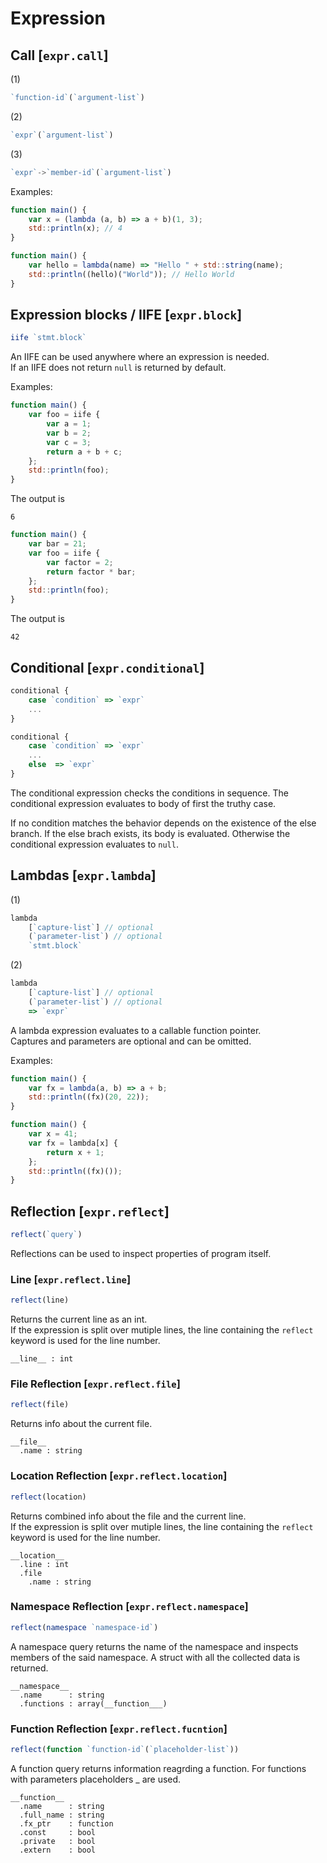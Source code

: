 # Expression


## Call [`expr.call`]

(1)

```js
`function-id`(`argument-list`)
```

(2)

```js
`expr`(`argument-list`)
```

(3)

```js
`expr`->`member-id`(`argument-list`)
```

Examples:

```js
function main() {
	var x = (lambda (a, b) => a + b)(1, 3);
	std::println(x); // 4
}
```

```js
function main() {
	var hello = lambda(name) => "Hello " + std::string(name); 
	std::println((hello)("World")); // Hello World
}
```


## Expression blocks / IIFE [`expr.block`]

```js
iife `stmt.block`
```

An IIFE can be used anywhere where an expression is needed.  
If an IIFE does not return `null` is returned by default. 

Examples:

```js
function main() {
	var foo = iife {
		var a = 1;
		var b = 2;
		var c = 3;
		return a + b + c;
	};
	std::println(foo);
}
```
The output is
```
6
```

```js
function main() {
	var bar = 21;
	var foo = iife {
		var factor = 2;
		return factor * bar;
	};
	std::println(foo);
}
```
The output is
```
42
```



## Conditional [`expr.conditional`]

```js
conditional {
    case `condition` => `expr`
    ...
}
```

```js
conditional {
    case `condition` => `expr`
    ...
    else  => `expr`
}
```

The conditional expression checks the conditions in sequence.
The conditional expression evaluates to body of first the truthy case. 

If no condition matches the behavior depends on the existence of the else branch.
If the else brach exists, its body is evaluated.
Otherwise the conditional expression evaluates to `null`.



## Lambdas [`expr.lambda`]

(1)

```js
lambda
	[`capture-list`] // optional
	(`parameter-list`) // optional
	`stmt.block`
```

(2)

```js
lambda
	[`capture-list`] // optional
	(`parameter-list`) // optional
	=> `expr`
```

A lambda expression evaluates to a callable function pointer.  
Captures and parameters are optional and can be omitted.  

Examples:

```js
function main() {
	var fx = lambda(a, b) => a + b;
	std::println((fx)(20, 22));
}
```

```js
function main() {
	var x = 41;
	var fx = lambda[x] {
		return x + 1;
	};
	std::println((fx)());
}
```



## Reflection [`expr.reflect`]

```js
reflect(`query`)
```

Reflections can be used to inspect properties of program itself.


### Line [`expr.reflect.line`]

```js
reflect(line)
```

Returns the current line as an int.  
If the expression is split over mutiple lines, the line containing the `reflect` keyword is used for the line number.

```
__line__ : int
```

### File Reflection [`expr.reflect.file`]

```js
reflect(file)
```

Returns info about the current file.

```
__file__
  .name : string
```

### Location Reflection [`expr.reflect.location`]

```js
reflect(location)
```

Returns combined info about the file and the current line.  
If the expression is split over mutiple lines, the line containing the `reflect` keyword is used for the line number.

```
__location__
  .line : int
  .file
    .name : string
```

### Namespace Reflection [`expr.reflect.namespace`]

```js
reflect(namespace `namespace-id`)
```

A namespace query returns the name of the namespace and inspects members of the said namespace.
A struct with all the collected data is returned.

```
__namespace__
  .name      : string
  .functions : array(__function___)
```

### Function Reflection [`expr.reflect.fucntion`]

```js
reflect(function `function-id`(`placeholder-list`))
```

A function query returns information reagrding a function. For functions with parameters placeholders _ are used.

```
__function__
  .name      : string
  .full_name : string
  .fx_ptr    : function
  .const     : bool
  .private   : bool
  .extern    : bool
```
